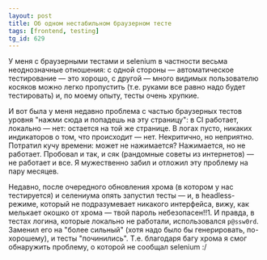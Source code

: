 ```yaml
---
layout: post
title: Об одном нестабильном браузерном тесте
tags: [frontend, testing]
tg_id: 629
---
```

У меня с браузерными тестами и selenium в частности весьма неоднозначные отношения: с одной стороны — автоматическое тестирование — это хорошо, с другой — много видимых пользователю косяков можно легко пропустить (т.е. руками все равно надо будет тестировать) и, по моему опыту, тесты очень хрупкие.

И вот была у меня недавно проблема с частью браузерных тестов уровня "нажми сюда и попадешь на эту страницу": в CI работает, локально — нет: остается на той же странице. В логах пусто, никаких индикаторов о том, что происходит — нет. Некритично, но неприятно. Потратил кучу времени: может не нажимается? Нажимается, но не работает. Пробовал и так, и сяк (рандомные советы из интернетов) — не работает и все. Я мужественно забил и отложил эту проблему на пару месяцев.

Недавно, после очередного обновления хрома (в котором у нас тестируется) и селениума опять запустил тесты — и, в headless-режиме, который не подразумевает никакого интерфейса, вижу, как мелькает окошко от хрома — твой пароль небезопасен!!1. И правда, в тестах логина, которые локально не работали, использовался `p@ssw0rd`. Заменил его на "более сильный" (хотя надо было бы генерировать, по-хорошему), и тесты "починились". Т.е. благодаря багу хрома я смог обнаружить проблему, о которой не сообщал selenium :/

